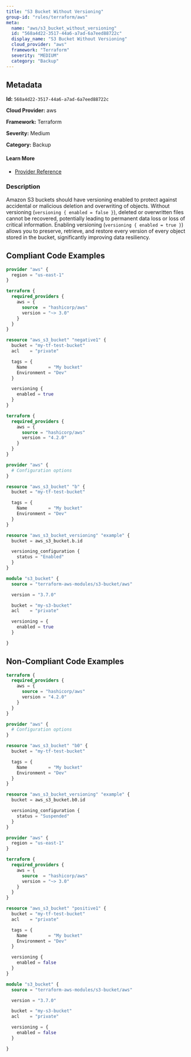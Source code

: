 ```yaml
---
title: "S3 Bucket Without Versioning"
group-id: "rules/terraform/aws"
meta:
  name: "aws/s3_bucket_without_versioning"
  id: "568a4d22-3517-44a6-a7ad-6a7eed88722c"
  display_name: "S3 Bucket Without Versioning"
  cloud_provider: "aws"
  framework: "Terraform"
  severity: "MEDIUM"
  category: "Backup"
---
```

## Metadata

**Id:** `568a4d22-3517-44a6-a7ad-6a7eed88722c`

**Cloud Provider:** aws

**Framework:** Terraform

**Severity:** Medium

**Category:** Backup

#### Learn More

 - [Provider Reference](https://registry.terraform.io/providers/hashicorp/aws/latest/docs/resources/s3_bucket#versioning)

### Description

 Amazon S3 buckets should have versioning enabled to protect against accidental or malicious deletion and overwriting of objects. Without versioning (`versioning { enabled = false }`), deleted or overwritten files cannot be recovered, potentially leading to permanent data loss or loss of critical information. Enabling versioning (`versioning { enabled = true }`) allows you to preserve, retrieve, and restore every version of every object stored in the bucket, significantly improving data resiliency.


## Compliant Code Examples
```terraform
provider "aws" {
  region = "us-east-1"
}

terraform {
  required_providers {
    aws = {
      source  = "hashicorp/aws"
      version = "~> 3.0"
    }
  }
}

resource "aws_s3_bucket" "negative1" {
  bucket = "my-tf-test-bucket"
  acl    = "private"

  tags = {
    Name        = "My bucket"
    Environment = "Dev"
  }

  versioning {
    enabled = true
  }
}

```

```terraform
terraform {
  required_providers {
    aws = {
      source = "hashicorp/aws"
      version = "4.2.0"
    }
  }
}

provider "aws" {
  # Configuration options
}

resource "aws_s3_bucket" "b" {
  bucket = "my-tf-test-bucket"

  tags = {
    Name        = "My bucket"
    Environment = "Dev"
  }
}

resource "aws_s3_bucket_versioning" "example" {
  bucket = aws_s3_bucket.b.id

  versioning_configuration {
    status = "Enabled"
  }
}

```

```terraform
module "s3_bucket" {
  source = "terraform-aws-modules/s3-bucket/aws"

  version = "3.7.0"

  bucket = "my-s3-bucket"
  acl    = "private"

  versioning = {
    enabled = true
  }

}

```
## Non-Compliant Code Examples
```terraform
terraform {
  required_providers {
    aws = {
      source = "hashicorp/aws"
      version = "4.2.0"
    }
  }
}

provider "aws" {
  # Configuration options
}

resource "aws_s3_bucket" "b0" {
  bucket = "my-tf-test-bucket"

  tags = {
    Name        = "My bucket"
    Environment = "Dev"
  }
}

resource "aws_s3_bucket_versioning" "example" {
  bucket = aws_s3_bucket.b0.id

  versioning_configuration {
    status = "Suspended"
  }
}

```

```terraform
provider "aws" {
  region = "us-east-1"
}

terraform {
  required_providers {
    aws = {
      source  = "hashicorp/aws"
      version = "~> 3.0"
    }
  }
}

resource "aws_s3_bucket" "positive1" {
  bucket = "my-tf-test-bucket"
  acl    = "private"

  tags = {
    Name        = "My bucket"
    Environment = "Dev"
  }

  versioning {
    enabled = false
  }
}

```

```terraform
module "s3_bucket" {
  source = "terraform-aws-modules/s3-bucket/aws"

  version = "3.7.0"

  bucket = "my-s3-bucket"
  acl    = "private"

  versioning = {
    enabled = false
  }

}

```
